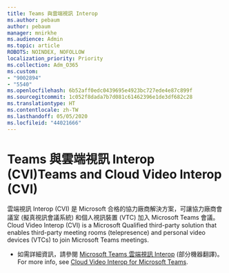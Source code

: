 ```yaml
---
title: Teams 與雲端視訊 Interop
ms.author: pebaum
author: pebaum
manager: mnirkhe
ms.audience: Admin
ms.topic: article
ROBOTS: NOINDEX, NOFOLLOW
localization_priority: Priority
ms.collection: Adm_O365
ms.custom:
- "9002894"
- "5540"
ms.openlocfilehash: 6b52aff0edc0439695e4923bc727ede4e87c899f
ms.sourcegitcommit: 1c052f8dada7b7d081c61462396e1de3df682c28
ms.translationtype: HT
ms.contentlocale: zh-TW
ms.lasthandoff: 05/05/2020
ms.locfileid: "44021666"
---
```

# <a name="teams-and-cloud-video-interop-cvi"></a><span data-ttu-id="6a0b1-102">Teams 與雲端視訊 Interop (CVI)</span><span class="sxs-lookup"><span data-stu-id="6a0b1-102">Teams and Cloud Video Interop (CVI)</span></span>

<span data-ttu-id="6a0b1-103">雲端視訊 Interop (CVI) 是 Microsoft 合格的協力廠商解決方案，可讓協力廠商會議室 (擬真視訊會議系統) 和個人視訊裝置 (VTC) 加入 Microsoft Teams 會議。</span><span class="sxs-lookup"><span data-stu-id="6a0b1-103">Cloud Video Interop (CVI) is a Microsoft Qualified third-party solution that enables third-party meeting rooms (telepresence) and personal video devices (VTCs) to join Microsoft Teams meetings.</span></span>

- <span data-ttu-id="6a0b1-104">如需詳細資訊，請參閱 [Microsoft Teams 雲端視訊 Interop](https://docs.microsoft.com/microsoftteams/cloud-video-interop) (部分機器翻譯)。</span><span class="sxs-lookup"><span data-stu-id="6a0b1-104">For more info, see [Cloud Video Interop for Microsoft Teams](https://docs.microsoft.com/microsoftteams/cloud-video-interop).</span></span>

